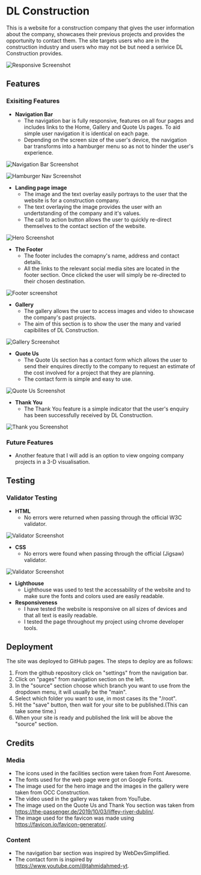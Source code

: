 # **DL Construction**

This is a website for a construction company that gives the user information about the company, showcases their previous projects and provides the opportunity to contact them. The site targets users who are in the construction industry and users who may not be but need a serivice DL Construction provides.

<!--Add Responsive images here-->

![Responsive Screenshot](assets/images/responsive.png)

## **Features**
### **Exisiting Features**
- **Navigation Bar**
    - The navigation bar is fully responsive, features on all four pages and includes links to the Home, Gallery and Quote Us pages. To aid simple user navigation it is identical on each page.
    <!--add navbar here-->
    - Depending on the screen size of the user's device, the navigation bar transforms into a hamburger menu so as not to hinder the user's experience.


![Navigation Bar Screenshot](assets/images/nav%20bar%20screenshot.png)

    
![Hamburger Nav Screenshot](assets/images/hamburger.png)

- **Landing page image**
    - The image and the text overlay easily portrays to the user that the website is for a construction company.
    - The text overlaying the image provides the user with an undertstanding of the company and it's values.
    - The call to action button allows the user to quickly re-direct themselves to the contact section of the website.
    <!--add Hero here-->

![Hero Screenshot](assets/images/landing.png)

- **The Footer**
    - The footer includes the comapny's name, address and contact details.
    - All the links to the relevant social media sites are located in the footer section. Once clicked the user will simply be re-directed to their chosen destination.
    <!--add footer here-->

![Footer screenshot](assets/images/footer%20screenshot.png)

- **Gallery**
    - The gallery allows the user to access images and video to showcase the company's past projects.
    - The aim of this section is to show the user the many and varied capibilites of DL Construction.
    <!--add gallery here-->

![Gallery Screenshot](assets/images/gallery%20screenshot%201.png)

- **Quote Us**
    - The Quote Us section has a contact form which allows the user to send their enquires directly to the company to request an estimate of the cost involved for a project that they are planning.
    - The contact form is simple and easy to use.
    <!--add contact here-->

![Quote Us Screenshot](assets/images/Quote%20Us%20screenshot.png)

- **Thank You**
    - The Thank You feature is a simple indicator that the user's enquiry has been successfully received by DL Construction.
    <!--add thank you here-->

![Thank you Screenshot](assets/images/Thank%20you%20screenshot.png)

### **Future Features**
- Another feature that I will add is an option to view ongoing company projects in a 3-D visualisation.
## Testing 
### **Validator Testing**
- **HTML**
    - No errors were returned when passing through the official W3C validator.
    <!--add html testing here-->

![Validator Screenshot](assets/images/clean%20validater.png)

- **CSS**
    - No errors were found when passing through the official (Jigsaw) validator.
    <!--add css tsting here-->

![Validator Screenshot](assets/images/clean%20validater.png)

- **Lighthouse**
    - Lighthouse was used to test the accessability of the website and to make sure the fonts and colors used are easily readable.
    <!--add lighthouse here-->
- **Responsiveness**
    - I have tested the website is responsive on all sizes of devices and that all text is easily readable.
    - I tested the page throughout my project using chrome developer tools.

## **Deployment** 
The site was deployed to GitHub pages. The steps to deploy are as follows:
1. From the github repository click on "settings" from the navigation bar.
2. Click on "pages" from navigation section on the left.
3. In the "source" section choose which branch you want to use from the dropdown menu, it will usually be the "main".
4. Select which folder you want to use, in most cases its the "/root".
5. Hit the "save" button, then wait for your site to be published.(This can take some time.)
6. When your site is ready and published the link will be above the "source" section.

<!--Deployment steps here-->

## **Credits**
### **Media** 
- The icons used in the facilities section were taken from Font Awesome.
- The fonts used for the web page were got on Google Fonts.
- The image used for the hero image and the images in the gallery were taken from OCC Construction.
- The video used in the gallery was taken from YouTube.
- The image used on the Quote Us and Thank You section was taken from https://the-passenger.de/2019/10/03/liffey-river-dublin/.
- The image used for the favicon was made using https://favicon.io/favicon-generator/.
### **Content**
- The navigation bar section was inspired by WebDevSimplified.
- The contact form is inspired by https://www.youtube.com/@tahmidahmed-yt.